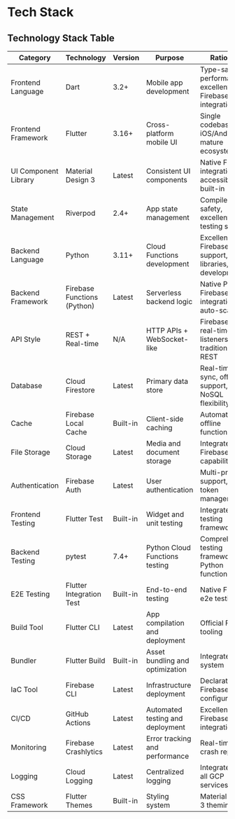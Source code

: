 # Tech Stack

## Technology Stack Table

| Category | Technology | Version | Purpose | Rationale |
|----------|------------|---------|---------|-----------|
| Frontend Language | Dart | 3.2+ | Mobile app development | Type-safe, performant, excellent Firebase integration |
| Frontend Framework | Flutter | 3.16+ | Cross-platform mobile UI | Single codebase for iOS/Android, mature ecosystem |
| UI Component Library | Material Design 3 | Latest | Consistent UI components | Native Flutter integration, accessibility built-in |
| State Management | Riverpod | 2.4+ | App state management | Compile-time safety, excellent testing support |
| Backend Language | Python | 3.11+ | Cloud Functions development | Excellent Firebase SDK support, AI/ML libraries, rapid development |
| Backend Framework | Firebase Functions (Python) | Latest | Serverless backend logic | Native Python Firebase integration, auto-scaling |
| API Style | REST + Real-time | N/A | HTTP APIs + WebSocket-like | Firebase's real-time listeners + traditional REST |
| Database | Cloud Firestore | Latest | Primary data store | Real-time sync, offline support, NoSQL flexibility |
| Cache | Firebase Local Cache | Built-in | Client-side caching | Automatic offline functionality |
| File Storage | Cloud Storage | Latest | Media and document storage | Integrated with Firebase, CDN capabilities |
| Authentication | Firebase Auth | Latest | User authentication | Multi-provider support, secure token management |
| Frontend Testing | Flutter Test | Built-in | Widget and unit testing | Integrated testing framework |
| Backend Testing | pytest | 7.4+ | Python Cloud Functions testing | Comprehensive testing framework for Python functions |
| E2E Testing | Flutter Integration Test | Built-in | End-to-end testing | Native Flutter e2e testing |
| Build Tool | Flutter CLI | Latest | App compilation and deployment | Official Flutter tooling |
| Bundler | Flutter Build | Built-in | Asset bundling and optimization | Integrated build system |
| IaC Tool | Firebase CLI | Latest | Infrastructure deployment | Declarative Firebase configuration |
| CI/CD | GitHub Actions | Latest | Automated testing and deployment | Excellent Firebase integration |
| Monitoring | Firebase Crashlytics | Latest | Error tracking and performance | Real-time crash reporting |
| Logging | Cloud Logging | Latest | Centralized logging | Integrated with all GCP services |
| CSS Framework | Flutter Themes | Built-in | Styling system | Material Design 3 theming |
